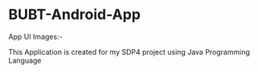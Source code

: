 # BUBT-Android-App

App UI Images:-













This Application is created for my SDP4 project using Java Programming Language
